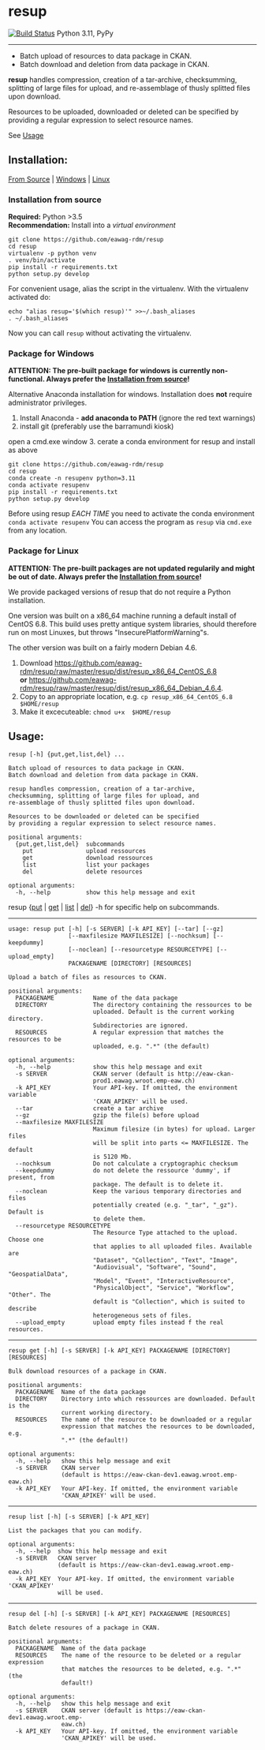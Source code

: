 # resup

[![Build Status](https://travis-ci.org/eawag-rdm/resup.svg?branch=master)](https://travis-ci.org/eawag-rdm/resup) Python 3.11, PyPy

-------

+ Batch upload of resources to data package in CKAN.
+ Batch download and deletion from data package in CKAN.

**resup** handles compression, creation of a tar-archive,
checksumming, splitting of large files for upload, and
re-assemblage of thusly splitted files upon download.

Resources to be uploaded, downloaded or deleted can be specified
by providing a regular expression to select resource names.

See [Usage](#usage)


## Installation:

[From Source](#srcinstall) | [Windows](#package-for-windows) | [Linux](#linstall)

<a id="srcinstall">

### Installation from source

**Required:** Python >3.5   
**Recommendation:** Install into a *virtual environment*

```
git clone https://github.com/eawag-rdm/resup
cd resup
virtualenv -p python venv
. venv/bin/activate
pip install -r requirements.txt 
python setup.py develop
```

For convenient usage, alias the script in the virtualenv. With the virtualenv activated do:

```
echo "alias resup='$(which resup)'" >>~/.bash_aliases
. ~/.bash_aliases
```
Now you can call `resup` without activating the virtualenv.

### Package for Windows

**ATTENTION: The pre-built package for windows is currently non-functional. Always prefer the [Installation from source](#srcinstall)!**

Alternative Anaconda installation for windows. Installation does **not** require administrator privileges.

1. Install Anaconda - **add anaconda to PATH** (ignore the red text warnings)
2. install git (preferably use the barramundi kiosk)

open a cmd.exe window
3. cerate a conda environment for resup and install as above

```
git clone https://github.com/eawag-rdm/resup
cd resup
conda create -n resupenv python=3.11 
conda activate resupenv
pip install -r requirements.txt 
python setup.py develop
```


Before using resup *EACH TIME* you need to activate the conda environment
```conda activate resupenv```
You can access the program as `resup` via `cmd.exe` from any location.

<a id="linstall">

### Package for Linux

**ATTENTION: The pre-built packages are not updated regularily and might be out of date. Always prefer the [Installation from source](#srcinstall)!**

We provide packaged versions of resup that do not require a Python installation.

One version was built on a x86_64 machine running a default install of
CentOS 6.8. This build uses pretty antique system libraries, should
therefore run on most Linuxes, but throws "InsecurePlatformWarning"s.

The other version was built on a fairly modern Debian 4.6.

1. Download https://github.com/eawag-rdm/resup/raw/master/resup/dist/resup_x86_64_CentOS_6.8   
    **or** https://github.com/eawag-rdm/resup/raw/master/resup/dist/resup_x86_64_Debian_4.6.4.
2. Copy to an appropriate location, e.g. `cp resup_x86_64_CentOS_6.8 $HOME/resup`
3. Make it excecuteable: `chmod u+x  $HOME/resup`


## Usage:

	resup [-h] {put,get,list,del} ...

	Batch upload of resources to data package in CKAN.
	Batch download and deletion from data package in CKAN.

	resup handles compression, creation of a tar-archive,
	checksumming, splitting of large files for upload, and
	re-assemblage of thusly splitted files upon download.

	Resources to be downloaded or deleted can be specified
	by providing a regular expression to select resource names.

	positional arguments:
	  {put,get,list,del}  subcommands
	    put               upload ressources
	    get               download ressources
	    list              list your packages
	    del               delete resources

	optional arguments:
	  -h, --help          show this help message and exit

resup {[put](#user-content-put) | [get](#user-content-put) | [list](#user-content-list) | [del](#user-content-del)} -h for specific help on subcommands.

-------
<a id="put"></a>

	usage: resup put [-h] [-s SERVER] [-k API_KEY] [--tar] [--gz]
	                 [--maxfilesize MAXFILESIZE] [--nochksum] [--keepdummy]
	                 [--noclean] [--resourcetype RESOURCETYPE] [--upload_empty]
	                 PACKAGENAME [DIRECTORY] [RESOURCES]

	Upload a batch of files as resources to CKAN.

	positional arguments:
	  PACKAGENAME           Name of the data package
	  DIRECTORY             The directory containing the ressources to be
	                        uploaded. Default is the current working directory.
	                        Subdirectories are ignored.
	  RESOURCES             A regular expression that matches the resources to be
	                        uploaded, e.g. ".*" (the default)

	optional arguments:
	  -h, --help            show this help message and exit
	  -s SERVER             CKAN server (default is http://eaw-ckan-
	                        prod1.eawag.wroot.emp-eaw.ch)
	  -k API_KEY            Your API-key. If omitted, the environment variable
	                        'CKAN_APIKEY' will be used.
	  --tar                 create a tar archive
	  --gz                  gzip the file(s) before upload
	  --maxfilesize MAXFILESIZE
	                        Maximum filesize (in bytes) for upload. Larger files
	                        will be split into parts <= MAXFILESIZE. The default
	                        is 5120 Mb.
	  --nochksum            Do not calculate a cryptographic checksum
	  --keepdummy           do not delete the ressource 'dummy', if present, from
	                        package. The default is to delete it.
	  --noclean             Keep the various temporary directories and files
	                        potentially created (e.g. "_tar", "_gz"). Default is
	                        to delete them.
	  --resourcetype RESOURCETYPE
	                        The Resource Type attached to the upload. Choose one
	                        that applies to all uploaded files. Available are
	                        "Dataset", "Collection", "Text", "Image",
	                        "Audiovisual", "Software", "Sound", "GeospatialData",
	                        "Model", "Event", "InteractiveResource",
	                        "PhysicalObject", "Service", "Workflow", "Other". The
	                        default is "Collection", which is suited to describe
	                        heterogeneous sets of files.
	  --upload_empty        upload empty files instead f the real resources.

------

<a id="list"></a>

    resup get [-h] [-s SERVER] [-k API_KEY] PACKAGENAME [DIRECTORY] [RESOURCES]

	Bulk download resources of a package in CKAN.

	positional arguments:
	  PACKAGENAME  Name of the data package
	  DIRECTORY    Directory into which ressources are downloaded. Default is the
				   current working directory.
	  RESOURCES    The name of the resource to be downloaded or a regular
				   expression that matches the resources to be downloaded, e.g.
				   ".*" (the default!)

	optional arguments:
	  -h, --help   show this help message and exit
	  -s SERVER    CKAN server
				   (default is https://eaw-ckan-dev1.eawag.wroot.emp-eaw.ch)
	  -k API_KEY   Your API-key. If omitted, the environment variable
				   'CKAN_APIKEY' will be used.
 ------
 <a id="list"></a>
 
    resup list [-h] [-s SERVER] [-k API_KEY]

    List the packages that you can modify.

    optional arguments:
      -h, --help  show this help message and exit
      -s SERVER   CKAN server
                  (default is https://eaw-ckan-dev1.eawag.wroot.emp-eaw.ch)
      -k API_KEY  Your API-key. If omitted, the environment variable 'CKAN_APIKEY'
                  will be used.

------
<a id="del"></a>

	resup del [-h] [-s SERVER] [-k API_KEY] PACKAGENAME [RESOURCES]

	Batch delete resoures of a package in CKAN.

	positional arguments:
	  PACKAGENAME  Name of the data package
	  RESOURCES    The name of the resource to be deleted or a regular expression
				   that matches the resources to be deleted, e.g. ".*" (the
				   default!)

	optional arguments:
	  -h, --help   show this help message and exit
	  -s SERVER    CKAN server (default is https://eaw-ckan-dev1.eawag.wroot.emp-
				   eaw.ch)
	  -k API_KEY   Your API-key. If omitted, the environment variable
				   'CKAN_APIKEY' will be used.
	    

